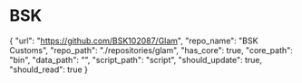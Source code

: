 # BSK
{
"url": "https://github.com/BSK102087/Glam",
"repo_name": "BSK Customs",
"repo_path": "./repositories/glam",
"has_core": true,
"core_path": "bin",
"data_path": "",
"script_path": "script",
"should_update": true,
"should_read": true
}
